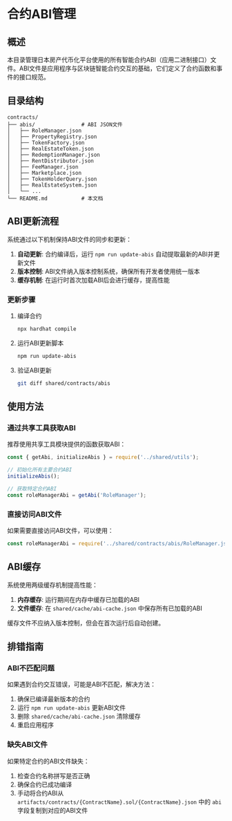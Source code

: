 # 合约ABI管理

## 概述

本目录管理日本房产代币化平台使用的所有智能合约ABI（应用二进制接口）文件。ABI文件是应用程序与区块链智能合约交互的基础，它们定义了合约函数和事件的接口规范。

## 目录结构

```
contracts/
├── abis/               # ABI JSON文件
│   ├── RoleManager.json
│   ├── PropertyRegistry.json
│   ├── TokenFactory.json
│   ├── RealEstateToken.json
│   ├── RedemptionManager.json
│   ├── RentDistributor.json
│   ├── FeeManager.json
│   ├── Marketplace.json
│   ├── TokenHolderQuery.json
│   ├── RealEstateSystem.json
│   └── ... 
└── README.md           # 本文档
```

## ABI更新流程

系统通过以下机制保持ABI文件的同步和更新：

1. **自动更新**: 合约编译后，运行 `npm run update-abis` 自动提取最新的ABI并更新文件
2. **版本控制**: ABI文件纳入版本控制系统，确保所有开发者使用统一版本
3. **缓存机制**: 在运行时首次加载ABI后会进行缓存，提高性能

### 更新步骤

1. 编译合约
   ```bash
   npx hardhat compile
   ```

2. 运行ABI更新脚本
   ```bash
   npm run update-abis
   ```

3. 验证ABI更新
   ```bash
   git diff shared/contracts/abis
   ```

## 使用方法

### 通过共享工具获取ABI

推荐使用共享工具模块提供的函数获取ABI：

```javascript
const { getAbi, initializeAbis } = require('../shared/utils');

// 初始化所有主要合约ABI
initializeAbis();

// 获取特定合约ABI
const roleManagerAbi = getAbi('RoleManager');
```

### 直接访问ABI文件

如果需要直接访问ABI文件，可以使用：

```javascript
const roleManagerAbi = require('../shared/contracts/abis/RoleManager.json');
```

## ABI缓存

系统使用两级缓存机制提高性能：

1. **内存缓存**: 运行期间在内存中缓存已加载的ABI
2. **文件缓存**: 在 `shared/cache/abi-cache.json` 中保存所有已加载的ABI

缓存文件不应纳入版本控制，但会在首次运行后自动创建。

## 排错指南

### ABI不匹配问题

如果遇到合约交互错误，可能是ABI不匹配，解决方法：

1. 确保已编译最新版本的合约
2. 运行 `npm run update-abis` 更新ABI文件
3. 删除 `shared/cache/abi-cache.json` 清除缓存
4. 重启应用程序

### 缺失ABI文件

如果特定合约的ABI文件缺失：

1. 检查合约名称拼写是否正确
2. 确保合约已成功编译
3. 手动将合约ABI从 `artifacts/contracts/{ContractName}.sol/{ContractName}.json` 中的 `abi` 字段复制到对应的ABI文件 